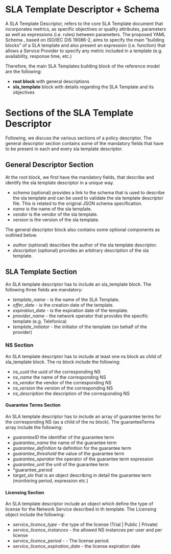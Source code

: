 # SLA Template Descriptor + Schema

A SLA Template Descriptor, refers to the core SLA Template document that incorporates metrics, as specific objectives or quality attributes,
parameters as well as expressions (i.e. rules) between parameters. The proposed YAML Schema , based on ISO/IEC DIS 19086-2, aims to specify the main 
“building blocks” of a SLA template and also present an expression (i.e. function) that allows a Service Provider to specify any metric included in a 
template (e.g. availability, response time, etc.)   

Therefore, the main SLA Templates building block of the reference model are the following:   
- **root block** with general descriptions  
- **sla_template** block with details regarding the SLA Template and its objectives   

# Sections of the SLA Template Descriptor
Following, we discuss the various sections of a policy descriptor. The general descriptor section contains some of the mandatory fields that have to 
be present in each and every sla template descriptor. 

## General Descriptor Section   
At the root block, we first have the mandatory fields, that describe and identify the sla template descriptor in a unique way.

* *schema* (optional) provides a link to the schema that is used to describe the sla template and can be used to validate the sla template descriptor file. This is related to the original JSON schema specification.
*  *name* is the name of the sla template.  
*  *vendor* is the vendor of the sla template.    
*  *version* is the version of the sla template.  

The general descriptor block also contains some optional components as outlined below.

*  *author* (optional) describes the author of the sla template descriptor.
*  *description* (optional) provides an arbitrary description of the sla template.
 
 
## SLA Template Section
An SLA template descriptor has to include an sla_template block. The following three fields are mandatory:      

*  *template_name* - is the name of the SLA Template.  
*  *offer_date* - is the creation date of the template.     
*  *expiration_date* - is the expiration date of the template.  
*  *provider_name* - the network operator that provides the specific template (e.g. Telefonica)
*  *template_initiator* - the initiator of the template (on behalf of the provider)


### NS Section
An SLA template descriptor has to include at least one ns block as child of sla_template block. The ns block include the following:

*  *ns_uuid* the uuid of the corresponding NS 
*  *ns_name* the name of the corresponding NS 
*  *ns_vendor* the vendor of the corresponding NS 
*  *ns_version* the version of the corresponding NS 
*  *ns_description* the description of the corresponding NS 

#### Guarantee Terms Section
An SLA template descriptor has to include an array of guarantee terms for the corresponding NS (as a child of the ns block). The guaranteeTerms array include the following:

*  *guaranteeID* the identifier of the guarantee term
*  *guarantee_name* the name of the guarantee term
*  *guarantee_definition* ta definition for the guarantee term
*  *guarantee_threshold* the value of the guarantee term
*  *guarantee_operator* the operator of the guarantee term expression
*  *guarantee_unit* the unit of the guarantee term
*  *guarantee_period
*  *target_slo* that is an object describing in detail the guarantee term (monitoring period, expression etc.)

#### Licensing Section
An SLA template descriptor include an object which define the type of license for the Network Service described in th template. The Licensing object include the following:

*  *service_licence_type* - the type of the license (Trial | Public | Private)
*  *service_licence_instances* - the allowed NS instances per user and per license 
*  *service_licence_period* - - The license period. 
*  *service_licence_expiration_date* - the license expiration date 



